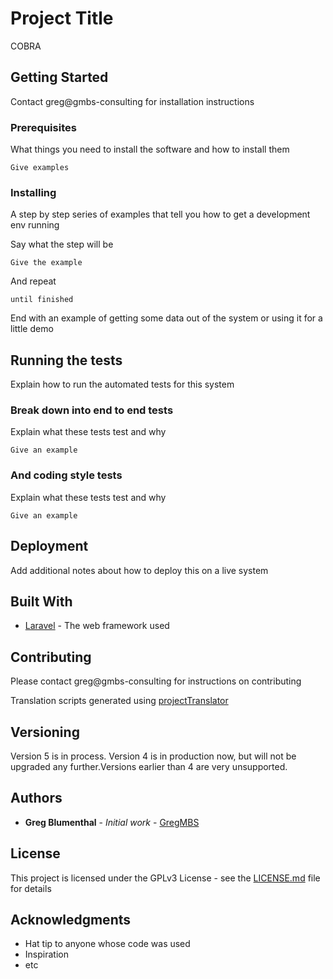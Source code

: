 # Project Title

COBRA

## Getting Started

Contact greg@gmbs-consulting for installation instructions

### Prerequisites

What things you need to install the software and how to install them

```
Give examples
```

### Installing

A step by step series of examples that tell you how to get a development env running

Say what the step will be

```
Give the example
```

And repeat

```
until finished
```

End with an example of getting some data out of the system or using it for a little demo

## Running the tests

Explain how to run the automated tests for this system

### Break down into end to end tests

Explain what these tests test and why

```
Give an example
```

### And coding style tests

Explain what these tests test and why

```
Give an example
```

## Deployment

Add additional notes about how to deploy this on a live system

## Built With

* [Laravel](http://www.laravel.com/) - The web framework used

## Contributing

Please contact greg@gmbs-consulting for instructions on contributing

Translation scripts generated using [projectTranslator](https://github.com/xanderyzwich/projectTranslator)

## Versioning

Version 5 is in process. Version 4 is in production now, but will not be upgraded any further.Versions earlier than 4 are very unsupported.

## Authors

* **Greg Blumenthal** - *Initial work* - [GregMBS](https://github.com/GregMBS)

## License

This project is licensed under the GPLv3 License - see the [LICENSE.md](/public/licencia.txt) file for details

## Acknowledgments

* Hat tip to anyone whose code was used
* Inspiration
* etc
